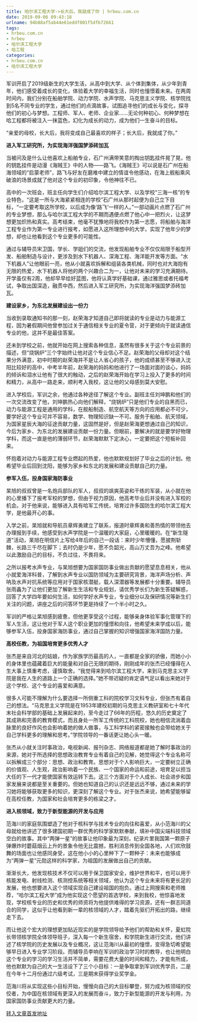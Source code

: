 ```yaml
---
title: 哈尔滨工程大学->长大后，我就成了你 | hrbeu.com.cn
date: 2019-09-06 09:43:18
urlname: 94b88af5ab44e61eddf001f5dfb72661
tags: 
- hrbeu.com.cn
- hrbeu
- 哈尔滨工程大学
- 哈工程
categories:
- hrbeu.com.cn
- 哈尔滨工程大学
---
```



军训开启了2019级新生的大学生活，从高中到大学、从个体到集体，从少年到青年，他们感受着成长的变化，体验着大学的幸福生活，同时也憧憬着未来。在两周时间内，我们分别在船舶学院、动力学院、水声学院、马克思主义学院、核学院找到5名不同专业的学生，通过他们的点滴故事，试图追寻他们的成长与变化，探寻他们的初心与梦想。工程师、军人、老师、企业家……无论何种初心、何种梦想在哈工程都将被注入一抹蓝色，幻化为成长的动力，成为他们一生奋斗的目标。

“亲爱的母校，长大后，我将变成自己最喜欢的样子；长大后，我就成了你。”

**进入军工研究所，为实现海洋强国梦添砖加瓦**

当被问及是什么让他喜欢上船舶专业，石广州满带笑意的掏出钥匙挂件晃了晃，他的钥匙挂件是动漫《海贼王》中的人物——路飞。《海贼王》可以说是石广州在船海领域的“启蒙老师”，路飞与好友在磨难中建立的情谊令他感动，在海上舰船乘风破浪的场景成就了他对这个专业的初印象，令他神往不已。

高中的一次班会，班主任向学生们介绍哈尔滨工程大学、以及学校“三海一核”的专业特色，“这是一所与大海紧紧相连的学校”石广州从那时起便为自己立下目标，“一定要考取这所学校，以后成为像‘路飞’一样的人。”一部动画片点燃了石广州的专业梦想，那么与哈尔滨工程大学的不期而遇便点燃了他心中一把烈火，让这梦想更加炽热和真实。高考结束，他毫不犹豫地将我校作为第一志愿，将船舶与海洋工程专业作为第一专业进行报考，如愿进入这所理想中的大学，实现了他年少的梦想，却也让他看到这个专业更多的可能性。

通过与辅导员宋卫国，学长、学姐们的交流，他发现船舶专业不仅仅局限于船型开发、船舶制造与设计，更涉及到水下机器人、深海工程、海洋能开发等方面。“水下机器人”让他眼前一亮，他从小就喜欢拆解和组装各类机械，同时也对大海抱有无限的热爱，水下机器人将他的两个兴趣合二为一，让他对未来的学习充满期待。开学虽仅有2周，他却早早绘好蓝图，他将认真学好基础课，通过雅思或者托福考试，争取出国深造，融贯中西，然后进入军工研究所，为实现海洋强国梦添砖加瓦。

**建设家乡，为东北发展建设出一份力**

当收到录取通知书的那一刻，赵荣海才知道自己即将就读的专业是动力与能源工程，因为暑假期间他曾参加过关于通信相关专业的夏令营，对于更倾向于就读通信专业的他，这并不是最佳答案。

还未到学校之前，他就开始在网上搜索各种信息，虽然有很多关于这个专业前景的描述，但“烧锅炉”三个字始终让他对这个专业信心不足。赵荣海的父母却对这个结果分外满意，初中时期的赵荣海并不是让人省心的孩子，他的成绩甚至不够进入沈阳比较好的高中，中考半年前，赵荣海的妈妈和他进行了一场面对面的谈心，妈妈的倾诉和泪水让他有了很大的触动，之后的赵荣海开始在学习上投入了更多的时间和精力，从高中一路走来，顺利考入我校，这让他的父母感到莫大安慰。

进入学校后，军训之余，他通过各种途径了解这个专业。副班主任刘坤鹏和他们的一次交流改变了他，刘坤鹏热心向他们解释，“烧锅炉”只是他们专业的自黑而已，动力与能源工程是通用的学科，在舰船制造、航空航天等方向的应用都必不可少，要学好这个专业可并不容易，数学、物理知识缺一不可。服务于船舶、航天领域，为国家星辰大海的征途贡献力量，这固然是好，但是赵荣海更想通过自己的知识，今后为家乡、为东北的发展建设贡献一份力量。但眼前，要解决的就是要学好物理学科，而这一直是他的薄弱环节，赵荣海默默下定决心，一定要把这个短板补回来。

怀抱着对动力与能源工程专业燃起的热爱，他也默默规划好了毕业之后的计划。他希望毕业后回到沈阳，能够为家乡和东北的发展和建设贡献自己的力量。

**参军入伍，投身国家海防事业**

杲旭的叔叔曾是一名炮兵部队的军人，叔叔的飒爽英姿和干练的军装，从小就在他的心里播下了报考军校的梦想，但由于视力原因，他高考毕业后并没有进入军校的机会。对于他来说，能够进入具有哈军工传统，培育过许多国防生的哈尔滨工程大学，是他最开心的事。

入学之前，杲旭就和导航员章辉勇建立了联系，报道时章辉勇和善热情的带领他去办理报到手续，他感受到水声学院是一个温暖的大家庭，心里暖暖的。在“新生隧道”活动，杲旭在明信片上写给4年后的自己一段话：来时少年懵懂，愿披荆斩棘，长路三千尽在脚下；去时仍是少年，愿不负韶光，高山万丈吾为之峰。他希望以此激励自己的目标，不负过往，不畏将来。

之所以报考水声专业，与杲旭想要为国家国防事业做出贡献的愿望息息相关，他从小就爱海洋科普，了解到水声专业以国防领域为主要研究背景，海洋声场分析、声呐及水声对抗系统等应用对于国家核潜艇，载人深潜器等发展都十分重要。辅导员张雨鑫为了让他们更加了解新生生活和专业规划，请优秀学长们为新生答疑解惑，回答了大学四年要如何生活，如何学好水声专业，专业细分以及保研情况等新生们关注的问题，讲座之后的问答环节更是持续了一个半小时之久。

军训的严格让杲旭感到疲惫，但他更享受这个过程，能够亲身体验军事化管理下的军人生活，这让他对于军人这个职业更加的憧憬和向往，他希望未来学成以后，能够参军入伍，投身国家海防事业，通过自己掌握的知识增强国家海洋国防力量。

**高校任教，为祖国培育更多优秀人才**

张杰是来自河北的姑娘，作为家族学历最高的人，一直都是全家的骄傲，而她小小的身体里也蕴藏着巨大的能量和对自己无限的期待，刚刚成年的张杰已经懂得在人生大事上慎重考虑，谨慎取舍。“我觉得来到哈尔滨工程大学，来到马克思主义学院是我在人生的道路上一个正确的选择。”她不带迟疑的肯定语气足以看出来她对于这个学校、这个专业的喜爱和满意。

很多人可能不理解为什么要选择一所侧重工科的院校学习文科专业，但张杰有着自己的想法。“马克思主义学院是在1953年建校初期的马克思主义教研室和七十年代末社会科学部的基础上发展起来的，至今走过了66年的历程，悠久的历史奠定了其成熟和完善的教育模式，而且身处一所军工传统的工科院校，她也相信流淌着血脉里的良好作风也会影响着她的做人做事，与工科学科的紧密接触也会带给她关于自己学科更多的理解和思考。”学院领导的一番话更让她心头一暖。

张杰从小就关注时事政治，电视新闻、报刊杂志、网络报道都是她了解时事政治的来源，她对于所选择的思想政治教育专业有着自己的见解，她觉得这个专业名称可以拆解成三个部分：思想、政治和教育。思想对于个人影响巨大，一定要树立正确的价值观、人生观，政治影响着一个民族、一个国家的命运和前途，培育足以担当大任的下一代才能使国家有效运转下去。这三个方面对于个人成长、社会进步和国家发展来说都是至关重要的。但她也知道自己的认识还是远远不够，通过未来的学习她将能够获取更多的知识，更深刻了解这个专业。对于张杰来说，她希望能够留在高校任教，为国家和社会培育更多的栋梁之才。

**进入核领域，致力于新型能源的开发与应用**

范海川的家庭氛围塑造了他对于核科学与技术专业的向往和喜爱，从小范海川的父母就给他讲述了很多建国初期一群优秀的科学家默默奉献，填补中国尖端科技领域空白的故事。其中“两弹一星”的故事让他印象最为深刻，纪录片里我国第一颗原子弹爆炸时蘑菇烟云上升的景象令他无比震撼，胜利消息传到全国各地，人们欢欣鼓舞的场面也让他感同身受，这在他小小的心里种下了一颗种子：未来也能够成为“两弹一星”元勋这样的科学家，为祖国的发展做出自己的贡献。

渐渐长大，他发现核技术不仅可以用于保卫国家安全，维护世界和平，也可以用于核能发电、射线检测、核测控系统等相关领域，他认为这个专业未来将有更长足的发展，他也想要进入这个领域实现自己建设祖国的抱负。通过上网搜索和老师推荐，“哈尔滨工程大学”成为他实现这个愿望的首选学校，来到我校，他惊喜地发现，学校核专业的历史和优秀的师资将为他提供难得的学习资源，还有一群志同道合的同学，这似乎让他看到新一辈的核领域的人才，踏着先驱们开拓出的路，继续走下去。

而让他这个宏大的理想更加贴近现实的是学院领导给予他们的帮助和关怀，夏虹院长带领核学院全体领导班子，深入每一个新生宿舍，和学院新生进行交流，他们讲述了核学院的历史发展以及专业概况，这让范海川从最初的憧憬，变得急切希望能够早日进入专业学习阶段。而辅导员李响在军训的政治学习时的教导，也让他明白这个专业的学习的学习生活并不简单，需要花费大量的时间和精力，才能有所成，他也默默为自己的大一生活设下了三个小目标：一是争取拿到军训优秀学员，二是在今年十二月份通过六级考试，三是期末获得学业奖学金。

范海川将从实现这些小目标开始，慢慢向自己的大目标攀登，努力成为核领域的佼佼者，为中国在核领域有更深入的发展而奋斗，致力于新型能源的开发与利用，为国家国防事业贡献更大的力量。





[转入文章首发地址](http://gongxue.cn/news/2019/201909/news_196160.html)